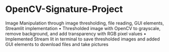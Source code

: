 # OpenCV-Signature-Project
Image Manipulation through image thresholding, file reading, GUI elements, Streamlit implementation
•	Thresholded image with OpenCV to grayscale, remove background, and add transparency with RGB pixel values
•	Implemented Stream lit in terminal to save thresholded images and added GUI elements to download files and take pictures
